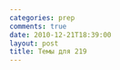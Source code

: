 ```yaml
---
categories: prep
comments: true
date: 2010-12-21T18:39:00
layout: post
title: Темы для 219
---
```


